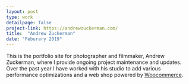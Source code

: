 ```yaml
---
layout: post
type: work
detailpage: false
project-link: https://andrewzuckerman.com/
title:  "Andrew Zuckerman"
date: "Feburary 2019"
---
```


This is the portfolio site for photographer and filmmaker, Andrew Zuckerman, where I provide ongoing project maintenance and updates. Over the past year I have worked with his studio to add various performance optimizations and a web shop powered by [Woocommerce][woo].

[woo]: https://woocommerce.com/